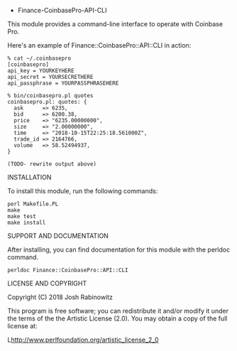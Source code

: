 * Finance-CoinbasePro-API-CLI

This module provides a command-line interface to operate with
Coinbase Pro.

Here's an example of Finance::CoinbasePro::API::CLI in action:

    % cat ~/.coinbasepro
    [coinbasepro]
    api_key = YOURKEYHERE
    api_secret = YOURSECRETHERE
    api_passphrase = YOURPASSPHRASEHERE

    % bin/coinbasepro.pl quotes
    coinbasepro.pl: quotes: {
      ask      => 6235,
      bid      => 6200.38,
      price    => "6235.00000000",
      size     => "2.00000000",
      time     => "2018-10-15T22:25:18.561000Z",
      trade_id => 2164766,
      volume   => 58.52494937,
    }

    (TODO- rewrite output above)



INSTALLATION

To install this module, run the following commands:

	perl Makefile.PL
	make
	make test
	make install

SUPPORT AND DOCUMENTATION

After installing, you can find documentation for this module with the
perldoc command.

    perldoc Finance::CoinbasePro::API::CLI


LICENSE AND COPYRIGHT

Copyright (C) 2018 Josh Rabinowitz

This program is free software; you can redistribute it and/or modify it
under the terms of the the Artistic License (2.0). You may obtain a
copy of the full license at:

L<http://www.perlfoundation.org/artistic_license_2_0>

